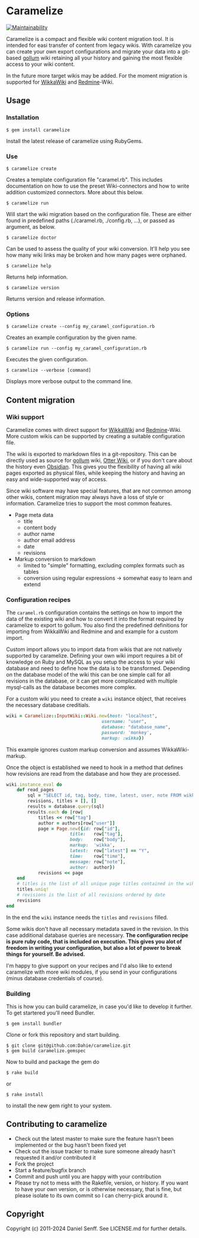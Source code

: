 # Caramelize

[![Maintainability](https://api.codeclimate.com/v1/badges/7fe3ef34e09ba8133424/maintainability)](https://codeclimate.com/github/Dahie/caramelize/maintainability)

Caramelize is a compact and flexible wiki content migration tool. It is intended for easi transfer of content from legacy wikis. With caramelize you can create your own export configurations and migrate your data into a git-based [gollum](https://github.com/github/gollum) wiki retaining all your history and gaining the most flexible access to your wiki content.

In the future more target wikis may be added. For the moment migration is supported for [WikkaWiki](http://wikkawiki.org/) and [Redmine](http://www.redmine.org/)-Wiki.

## Usage

### Installation

    $ gem install caramelize

Install the latest release of caramelize using RubyGems.

### Use

    $ caramelize create

Creates a template configuration file "caramel.rb". This includes documentation on how to use the preset Wiki-connectors and how to write addition customized connectors. More about this below.

    $ caramelize run

Will start the wiki migration based on the configuration file. These are either found in predefined paths (./caramel.rb, ./config.rb, …), or passed as argument, as below.

    $ caramelize doctor

Can be used to assess the quality of your wiki conversion. It'll help you see
how many wiki links may be broken and how many pages were orphaned.

    $ caramelize help

Returns help information.

	$ caramelize version

Returns version and release information.

### Options

    $ caramelize create --config my_caramel_configuration.rb

Creates an example configuration by the given name.

    $ caramelize run --config my_caramel_configuration.rb

Executes the given configuration.

    $ caramelize --verbose [command]

Displays more verbose output to the command line.

## Content migration

### Wiki support

Caramelize comes with direct support for [WikkaWiki](http://wikkawiki.org/) and [Redmine](http://www.redmine.org/)-Wiki.
More custom wikis can be supported by creating a suitable configuration file.

The wiki is exported to markdown files in a git-repository. This can be directly used as source for [gollum](https://github.com/github/gollum) wiki, [Otter Wiki](https://github.com/redimp/otterwiki), or if you don't care about the history even [Obsidian](https://obsidian.md/). 
This gives you the flexibility of having all wiki pages exported as physical files, while keeping the history and having an easy and wide-supported way of access.

Since wiki software may have special features, that are not common among other wikis, content migration may always have a loss of style or information. Caramelize tries to support the most common features.

* Page meta data
  * title
  * content body
  * author name
  * author email address
  * date
  * revisions
* Markup conversion to markdown
  * limited to "simple" formatting, excluding complex formats such as tables
  * conversion using regular expressions -> somewhat easy to learn and extend

### Configuration recipes

The `caramel.rb` configuration contains the settings on how to import the data of the existing wiki and how to convert it into the format required by caramelize to export to gollum.
You also find the predefined definitions for importing from WikkaWiki and Redmine and and example for a custom import.

Custom import allows you to import data from wikis that are not natively supported by caramelize. Defining your own wiki import requires a bit of knowledge on Ruby and MySQL as you setup the access to your wiki database and need to define how the data is to be transformed. Depending on the database model of the wiki this can be one simple call for all revisions in the database, or it can get more complicated with multiple mysql-calls as the database becomes more complex.

For a custom wiki you need to create a `wiki` instance object, that receives the necessary database creditials.

```ruby
wiki = Caramelize::InputWiki::Wiki.new(host: "localhost",
                                    username: "user",
                                    database: "database_name",
                                    password: 'monkey',
                                    markup: :wikka})
```

This example ignores custom markup conversion and assumes WikkaWiki-markup.

Once the object is established we need to hook in a method that defines how revisions are read from the database and how they are processed.

```ruby
wiki.instance_eval do
    def read_pages
        sql = "SELECT id, tag, body, time, latest, user, note FROM wikka_pages ORDER BY time;"
        revisions, titles = [], []
        results = database.query(sql)
        results.each do |row|
            titles << row["tag"]
            author = authors[row["user"]]
            page = Page.new({id: row["id"],
                        title:   row["tag"],
                        body:    row["body"],
                        markup:  'wikka',
                        latest:  row["latest"] == "Y",
                        time:    row["time"],
                        message: row["note"],
                        author:  author})
            revisions << page
    end
    # titles is the list of all unique page titles contained in the wiki
    titles.uniq!
    # revisions is the list of all revisions ordered by date
    revisions
end
```

In the end the `wiki` instance needs the `titles` and `revisions` filled.

Some wikis don't have all necessary metadata saved in the revision. In this case additional database queries are necessary. **The configuration recipe is pure ruby code, that is included on execution. This gives you alot of freedom in writing your configuration, but also a lot of power to break things for yourself. Be advised.**

I'm happy to give support on your recipes and I'd also like to extend caramelize with more wiki modules, if you send in your configurations (minus database credentials of course).

### Building

This is how you can build caramelize, in case you'd like to develop it further. To get startered you'll need Bundler.

    $ gem install bundler

Clone or fork this repository and start building.

    $ git clone git@github.com:Dahie/caramelize.git
    $ gem build caramelize.gemspec

Now to build and package the gem do

    $ rake build

or

    $ rake install

to install the new gem right to your system.

## Contributing to caramelize

* Check out the latest master to make sure the feature hasn't been implemented or the bug hasn't been fixed yet
* Check out the issue tracker to make sure someone already hasn't requested it and/or contributed it
* Fork the project
* Start a feature/bugfix branch
* Commit and push until you are happy with your contribution
* Please try not to mess with the Rakefile, version, or history. If you want to have your own version, or is otherwise necessary, that is fine, but please isolate to its own commit so I can cherry-pick around it.


## Copyright

Copyright (c) 2011-2024 Daniel Senff. See LICENSE.md for further details.
